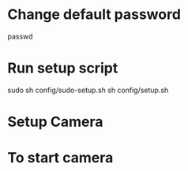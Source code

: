 # Change default password
passwd

# Run setup script
sudo sh config/sudo-setup.sh
sh config/setup.sh

# Setup Camera

# To start camera


